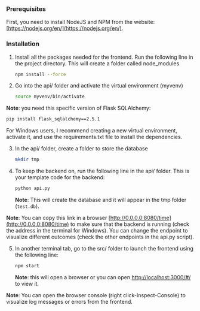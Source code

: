 ### Prerequisites

First, you need to install NodeJS and NPM from the website: [https://nodejs.org/en/](https://nodejs.org/en/).

### Installation

1. Install all the packages needed for the frontend. Run the following line in the project directory. This will create a folder called node_modules

   ```sh
   npm install --force
   ```

2. Go into the api/ folder and activate the virtual environment (myvenv)
   ```sh
   source myvenv/bin/activate
   ```

**Note**: you need this specific version of Flask SQLAlchemy:

```sh
pip install flask_sqlalchemy==2.5.1
```

For Windows users, I recommend creating a new virtual environment, activate it, and use the requirements.txt file to install the dependencies.

3. In the api/ folder, create a folder to store the database

   ```sh
   mkdir tmp
   ```

4. To keep the backend on, run the following line in the api/ folder. This is your template
   code for the backend:
   ```sh
   python api.py
   ```
   **Note**: This will create the database and it will appear in the tmp folder (`test.db`).

**Note**: You can copy this link in a browser [http://0.0.0.0:8080/time](http://0.0.0.0:8080/time) to make sure that the backend is running (check the address in the terminal for Windows). You can change the endpoint to visualize different outcomes (check the other endpoints in the api.py script).

5. In another terminal tab, go to the src/ folder to launch the frontend using the following line:
   ```sh
   npm start
   ```
   **Note**: this will open a browser or you can open [http://localhost:3000/#/](http://localhost:3000/#/) to view it.

**Note**: You can open the browser console (right click-Inspect-Console) to visualize log messages or errors from the frontend.

